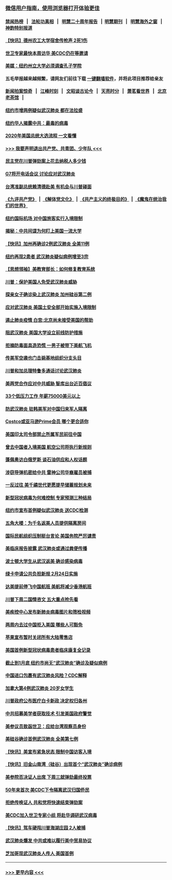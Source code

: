### [微信用户指南，使用浏览器打开体验更佳](https://github.com/gfw-breaker/banned-news1/blob/master/indexes/wechat-guide.md?t=0)
#### [禁闻热榜](热点新闻.md?t=0)  &nbsp;&nbsp;|&nbsp;&nbsp; [法轮功真相](https://github.com/gfw-breaker/truth/blob/master/README.md?t=0) &nbsp;&nbsp;|&nbsp;&nbsp; [明慧二十周年报告](https://github.com/gfw-breaker/mh-reports/blob/master/README.md?t=0) &nbsp;&nbsp;|&nbsp;&nbsp;[明慧期刊](https://github.com/gfw-breaker/mh-qikan) &nbsp;&nbsp;|&nbsp;&nbsp; [明慧海外之窗](https://github.com/gfw-breaker/mh-news/blob/master/README.md?t=0) &nbsp;&nbsp;|&nbsp;&nbsp; [神韵特别报道](https://github.com/gfw-breaker/mh-news/blob/master/shenyun.md?t=0)
#### [【快讯】德州农工大学宿舍传枪声 2死1伤](../pages/nsc412/n11842279.md?t=02040544) 
#### [世卫专家最快本周访华 美CDC仍在等邀请](../pages/nsc412/n11842198.md?t=02040544) 
#### [美媒：纽约州立大学必须调查孔子学院](../pages/nsc412/n11840637.md?t=02040544) 
#### 五毛举报越来越频繁，请网友们前往下载 [一键翻墙软件](https://github.com/gfw-breaker/ssr-accounts)，并将此项目推荐给亲友
#### [新闻拍案惊奇](https://github.com/gfw-breaker/banned-news1/blob/master/pages/link4.md) &nbsp;&nbsp;|&nbsp;&nbsp; [江峰时刻](https://github.com/gfw-breaker/banned-news1/blob/master/pages/link4.md) &nbsp;&nbsp;|&nbsp;&nbsp; [文昭谈古论今](https://github.com/gfw-breaker/banned-news1/blob/master/pages/link4.md) &nbsp;&nbsp;|&nbsp;&nbsp; [天亮时分](https://github.com/gfw-breaker/banned-news1/blob/master/pages/link4.md) &nbsp;&nbsp;|&nbsp;&nbsp; [萧茗看世界](https://github.com/gfw-breaker/banned-news1/blob/master/pages/link4.md) &nbsp;&nbsp;|&nbsp;&nbsp; [北京老茶馆](https://github.com/gfw-breaker/banned-news1/blob/master/pages/link4.md) &nbsp;&nbsp;|&nbsp;&nbsp; 
#### [纽约市增两例疑似武汉肺炎 都在法拉盛](../pages/nsc412/n11840625.md?t=02040544) 
#### [纽约华人揭露中共：最毒的病毒](../pages/nsc412/n11840631.md?t=02040544) 
#### [2020年美国总统大选流程 一文看懂](../pages/nsc412/n11842056.md?t=02040544) 
#### [>>> 我要声明退出共产党、共青团、少年队 <<<](https://github.com/begood0513/goodnews/blob/master/quit/letter.md) 
#### [民主党在川普弹劾案上花去纳税人多少钱](../pages/nsc412/n11841941.md?t=02040544) 
#### [G7将开电话会议 讨论应对武汉肺炎](../pages/nsc412/n11841658.md?t=02040544) 
#### [台湾准副总统赖清德赴美 有机会与川普碰面](../pages/nsc412/n11841332.md?t=02040544) 
#### [《九评共产党》](https://github.com/begood0513/9ping.md/blob/master/README.md) &nbsp;|&nbsp; [《解体党文化》](../../../../jtdwh.md/blob/master/README.md)  &nbsp;|&nbsp; [《共产主义的终极目的》](../../../../gczydzjmd.md/blob/master/README.md) &nbsp;|&nbsp; [《魔鬼在统治我们的世界》](../../../../mgztzwmdsj.md/blob/master/README.md) 
#### [纽约国际机场  对中国旅客实行入境限制](../pages/nsc412/n11840619.md?t=02040544) 
#### [揭秘：中共间谍为何盯上美国一流大学](../pages/nsc412/n11840270.md?t=02040544) 
#### [【快讯】加州再确诊2例武汉肺炎 全美11例](../pages/nsc412/n11840339.md?t=02040544) 
#### [纽约再现2患者 武汉肺炎疑似病例增至3宗](../pages/nsc412/n11840010.md?t=02040544) 
#### [【思想领袖】美教育部长：如何修复教育系统](../pages/nsc412/n11690865.md?t=02040544) 
#### [川普：保护美国人免受武汉肺炎威胁](../pages/nsc412/n11839718.md?t=02040544) 
#### [探亲女子确诊染上武汉肺炎 加州硅谷第二例](../pages/nsc412/n11839784.md?t=02040544) 
#### [应对武汉肺炎 美国土安全部开始实施入境限制](../pages/nsc412/n11839729.md?t=02040544) 
#### [遏止肺炎疫情 白宫:北京尚未接受美国的帮助](../pages/nsc412/n11839660.md?t=02040544) 
#### [阻武汉肺炎 美国大学设立前线防护措施](../pages/nsc412/n11839479.md?t=02040544) 
#### [拒摘防毒面具造恐慌 一男子被带下美航飞机](../pages/nsc412/n11839455.md?t=02040544) 
#### [传美军空袭也门击毙基地组织分支头目](../pages/nsc412/n11839210.md?t=02040544) 
#### [川普和加总理特鲁多通话讨论武汉肺炎](../pages/nsc412/n11839128.md?t=02040544) 
#### [美两党合作应对中共威胁 智库出台近百倡议](../pages/nsc412/n11838437.md?t=02040544) 
#### [33个低压力工作 年薪75000美元以上](../pages/nsc412/n11834441.md?t=02040544) 
#### [防武汉肺炎 驻韩美军对中国归来军人隔离](../pages/nsc412/n11838970.md?t=02040544) 
#### [Costco或亚马逊Prime会员 哪个更合适你](../pages/nsc412/n11834459.md?t=02040544) 
#### [美国印太司令部禁止所属军民前往中国](../pages/nsc412/n11838418.md?t=02040544) 
#### [曾去中国者入境美国 航空公司将执行新规则](../pages/nsc412/n11838375.md?t=02040544) 
#### [蓬佩奥访白俄罗斯 谈石油供应和人权话题](../pages/nsc412/n11838242.md?t=02040544) 
#### [涉窃导弹机密给中共 雷神公司华裔雇员被捕](../pages/nsc412/n11838129.md?t=02040544) 
#### [一反过往 美千禧世代更愿提早储蓄规划未来](../pages/nsc412/n11837601.md?t=02040544) 
#### [新型冠状病毒为何难控制 专家预测三种结局](../pages/nsc412/n11838002.md?t=02040544) 
#### [纽约市宣布首例疑似武汉肺炎 送CDC检测](../pages/nsc412/n11837852.md?t=02040544) 
#### [五角大楼：为千名返美人员提供隔离房间](../pages/nsc412/n11837831.md?t=02040544) 
#### [国际民航组织压制挺台言论 美国务院严厉谴责](../pages/nsc412/n11837791.md?t=02040544) 
#### [美临床报告披露 武汉肺炎或通过粪便传播](../pages/nsc412/n11837626.md?t=02040544) 
#### [波士顿大学生从武汉返美 确诊感染病毒](../pages/nsc412/n11837580.md?t=02040544) 
#### [绿卡申请公共负担新规 2月24日实施](../pages/nsc412/n11836634.md?t=02040544) 
#### [达美提前停飞中国航班 美航将减少香港航班](../pages/nsc412/n11837649.md?t=02040544) 
#### [川普下周二国情咨文 五大重点抢先看](../pages/nsc412/n11837512.md?t=02040544) 
#### [美疾控中心发布新肺炎病毒图片和筛检视频](../pages/nsc412/n11837491.md?t=02040544) 
#### [两周内去过中国拒入美国 哪些人可豁免](../pages/nsc412/n11837400.md?t=02040544) 
#### [苹果宣布暂时关闭所有大陆零售店](../pages/nsc412/n11837097.md?t=02040544) 
#### [美国首例新型冠状病毒患者临床康复全记录](../pages/nsc412/n11836513.md?t=02040544) 
#### [截止到1月底  纽约市尚无“武汉肺炎”确诊及疑似病例](../pages/nsc412/n11836657.md?t=02040544) 
#### [中国进口包裹有武汉肺炎风险？CDC解释](../pages/nsc412/n11836321.md?t=02040544) 
#### [加拿大第4例武汉肺炎 20岁女学生](../pages/nsc412/n11836537.md?t=02040544) 
#### [川普政府公布医疗白卡新政 决定权归各州](../pages/nsc412/n11836336.md?t=02040544) 
#### [中共招募美学者获取技术 引发美国政府警觉](../pages/nsc412/n11836277.md?t=02040544) 
#### [美参议员致函世卫：应给台湾观察员身份](../pages/nsc412/n11836183.md?t=02040544) 
#### [美硅谷确诊首例武汉肺炎 全美第七例](../pages/nsc412/n11836093.md?t=02040544) 
#### [【快讯】美宣布紧急状态 限制中国访客入境](../pages/nsc412/n11836030.md?t=02040544) 
#### [【快讯】旧金山南湾（硅谷）出现首个“武汉肺炎”确诊病例](../pages/nsc412/n11836084.md?t=02040544) 
#### [美参院否决证人出席 下周三就弹劾最终投票](../pages/nsc412/n11835900.md?t=02040544) 
#### [50年来首次 美CDC下令隔离武汉归国侨民](../pages/nsc412/n11835854.md?t=02040544) 
#### [拒绝传唤证人 共和党将快速结束弹劾案](../pages/nsc412/n11835573.md?t=02040544) 
#### [美CDC加入世卫专家小组 将赴华调研武汉病毒](../pages/nsc412/n11835584.md?t=02040544) 
#### [【快讯】驾车硬闯川普海湖庄园 2人被捕](../pages/nsc412/n11835785.md?t=02040544) 
#### [武汉肺炎爆发 中共或难以履行美中贸易协议](../pages/nsc412/n11834752.md?t=02040544) 
#### [芝加哥现武汉肺炎人传人 美国首例](../pages/nsc412/n11834730.md?t=02040544) 

----
#### [ >>> 更早内容 <<< ](../indexes/nsc412-earlier.md)
